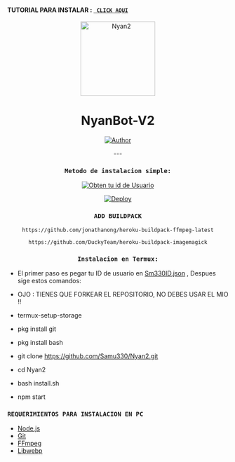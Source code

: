 #### TUTORIAL PARA INSTALAR : [` CLICK AQUI`](.....) 

<div align="center">
</p>


<div align="center">
 
<img src="https://4.bp.blogspot.com/-DV8zj3oNPO8/XZKl8Y1_KkI/AAAAAAAMsvI/HEq47t0TPmYhX0b2igMkkxbcPQPbUXR2gCLcBGAsYHQ/s1600/AS0005827_02.gif" alt="Nyan2" width="170" />

# NyanBot-V2
 
<p align="center">
<a href="https://www.youtube.com/channel/UCHD4T8Pfcv5PFVzsAb"><img title="Author" src="https://img.shields.io/badge/Samu330-h?color=black&style=for-the-badge&logo=youtube"></a>
</p></p>
---

### `Metodo de instalacion simple:`
[![Obten tu id de Usuario](https://repl.it/badge/github/quiec/whatsAlfa)](https://replit.com/@Samu330/Code-Read?v=1) 


[![Deploy](https://www.herokucdn.com/deploy/button.svg)](https://heroku.com/deploy?template=https://github.com/Samu330/Nyan2/)

### `ADD BUILDPACK`

```
https://github.com/jonathanong/heroku-buildpack-ffmpeg-latest
```
```
https://github.com/DuckyTeam/heroku-buildpack-imagemagick
```

### `Instalacion en Termux:`

<div align="left">

* El primer paso es pegar tu ID de usuario en <a href="https://github.com/Samu330/Nyan2/blob/master/Denis.json">Sm330ID.json</a> , Despues sige estos comandos:
 
* OJO : TIENES QUE FORKEAR EL REPOSITORIO, NO DEBES USAR EL MIO !!



* termux-setup-storage
* pkg install git
* pkg install bash
* git clone https://github.com/Samu330/Nyan2.git 
* cd Nyan2
* bash install.sh
* npm start
 
 
### `REQUERIMIENTOS PARA INSTALACION EN PC`
 
* [Node.js](https://nodejs.org/en/)
* [Git](https://git-scm.com/downloads)
* [FFmpeg](https://github.com/BtbN/FFmpeg-Builds/releases)
* [Libwebp](https://developers.google.com/speed/webp/download)

 </div>
